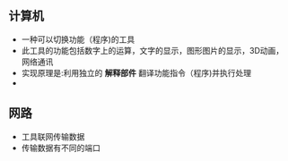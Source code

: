 


## 计算机

- 一种可以切换功能（程序)的工具
- 此工具的功能包括数字上的运算，文字的显示，图形图片的显示，3D动画，网络通讯
- 实现原理是:利用独立的 **解释部件** 翻译功能指令（程序)并执行处理
- 

## 网路

- 工具联网传输数据
- 传输数据有不同的端口